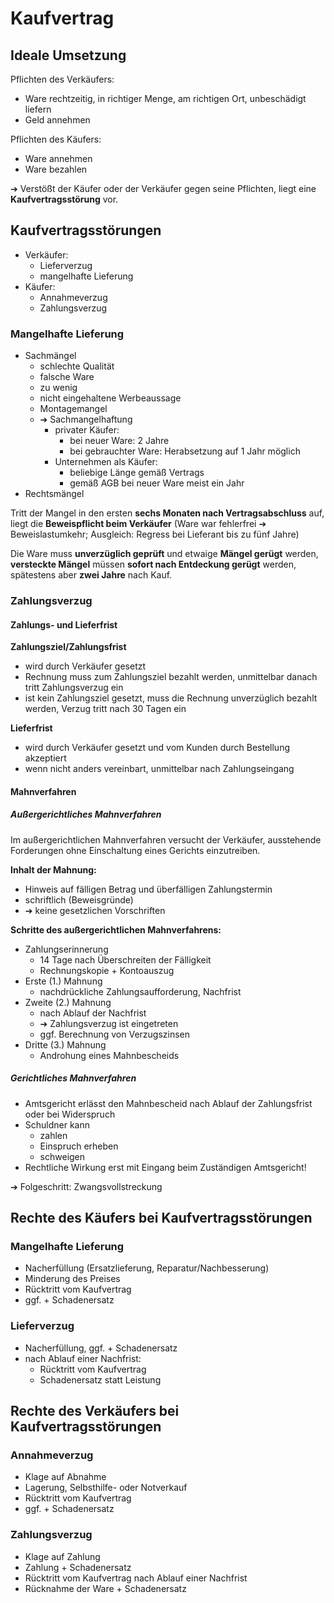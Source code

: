 # Kaufvertrag

## Ideale Umsetzung

Pflichten des Verkäufers:

  * Ware rechtzeitig, in richtiger Menge, am richtigen Ort, unbeschädigt liefern
  * Geld annehmen



Pflichten des Käufers:

  * Ware annehmen
  * Ware bezahlen

&#10132; Verstößt der Käufer oder der Verkäufer gegen seine Pflichten, liegt eine **Kaufvertragsstörung** vor.

## Kaufvertragsstörungen

  * Verkäufer:
    * Lieferverzug
    * mangelhafte Lieferung
  * Käufer:
    * Annahmeverzug 
    * Zahlungsverzug

### Mangelhafte Lieferung 

  * Sachmängel
    * schlechte Qualität 
    * falsche Ware
    * zu wenig
    * nicht eingehaltene Werbeaussage
    * Montagemangel
    * &#10132; Sachmangelhaftung
      * privater Käufer:
        * bei neuer Ware: 2 Jahre
        * bei gebrauchter Ware: Herabsetzung auf 1 Jahr möglich
      * Unternehmen als Käufer:
        * beliebige Länge gemäß Vertrags
        * gemäß AGB bei neuer Ware meist ein Jahr
  * Rechtsmängel

Tritt der Mangel in den ersten **sechs Monaten nach Vertragsabschluss** auf, liegt die **Beweispflicht beim Verkäufer** (Ware war fehlerfrei &#10132; Beweislastumkehr; Ausgleich: Regress bei Lieferant bis zu fünf Jahre)

Die Ware muss **unverzüglich geprüft** und etwaige **Mängel gerügt** werden, **versteckte Mängel** müssen **sofort nach Entdeckung gerügt** werden, spätestens aber **zwei Jahre** nach Kauf.



### Zahlungsverzug 

#### Zahlungs- und Lieferfrist 

**Zahlungsziel/Zahlungsfrist**

  * wird durch Verkäufer gesetzt
  * Rechnung muss zum Zahlungsziel bezahlt werden, unmittelbar danach tritt Zahlungsverzug ein
  * ist kein Zahlungsziel gesetzt, muss die Rechnung unverzüglich bezahlt werden, Verzug tritt nach 30 Tagen ein 

**Lieferfrist**

  * wird durch Verkäufer gesetzt und vom Kunden durch Bestellung akzeptiert
  * wenn nicht anders vereinbart, unmittelbar nach Zahlungseingang

#### Mahnverfahren 
##### Außergerichtliches Mahnverfahren 

Im außergerichtlichen Mahnverfahren versucht der Verkäufer, ausstehende Forderungen ohne Einschaltung eines Gerichts einzutreiben.

**Inhalt der Mahnung:**

  * Hinweis auf fälligen Betrag und überfälligen Zahlungstermin
  * schriftlich (Beweisgründe)
  * &#10132; keine gesetzlichen Vorschriften

**Schritte des außergerichtlichen Mahnverfahrens:**

  * Zahlungserinnerung
    * 14 Tage nach Überschreiten der Fälligkeit
    * Rechnungskopie + Kontoauszug
  * Erste (1.) Mahnung
    * nachdrückliche Zahlungsaufforderung, Nachfrist
  * Zweite (2.) Mahnung
    * nach Ablauf der Nachfrist
    * &#10132; Zahlungsverzug ist eingetreten
    * ggf. Berechnung von Verzugszinsen
  * Dritte (3.) Mahnung
    * Androhung eines Mahnbescheids

##### Gerichtliches Mahnverfahren 

  * Amtsgericht erlässt den Mahnbescheid nach Ablauf der Zahlungsfrist oder bei Widerspruch
  * Schuldner kann
    * zahlen
    * Einspruch erheben
    * schweigen
  * Rechtliche Wirkung erst mit Eingang beim Zuständigen Amtsgericht!

&#10132; Folgeschritt: Zwangsvollstreckung



## Rechte des Käufers bei Kaufvertragsstörungen

### Mangelhafte Lieferung

  * Nacherfüllung (Ersatzlieferung, Reparatur/Nachbesserung)
  * Minderung des Preises
  * Rücktritt vom Kaufvertrag
  * ggf. + Schadenersatz



### Lieferverzug

  * Nacherfüllung, ggf. + Schadenersatz
  * nach Ablauf einer Nachfrist:
    * Rücktritt vom Kaufvertrag
    * Schadenersatz statt Leistung

## Rechte des Verkäufers bei Kaufvertragsstörungen

### Annahmeverzug

  * Klage auf Abnahme
  * Lagerung, Selbsthilfe- oder Notverkauf
  * Rücktritt vom Kaufvertrag
  * ggf. + Schadenersatz



### Zahlungsverzug

  * Klage auf Zahlung
  * Zahlung + Schadenersatz
  * Rücktritt vom Kaufvertrag nach Ablauf einer Nachfrist
  * Rücknahme der Ware + Schadenersatz



